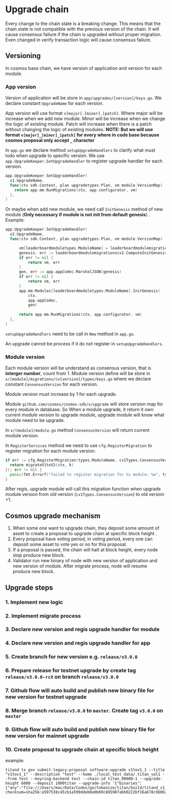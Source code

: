 # Upgrade chain

Every change to the chain state is a breaking change. This means that the chain state is not compatible with the previous version of the chain.
It will cause consensus failure if the chain is upgraded without proper migration. Even changed in verify transaction logic will cause consensus failure.

## Versioning

In cosmos base chain, we have version of application and version for each module.

### App version

Version of application will be store in `app/upgrades/[version]/keys.go`. We declare constant `UpgradeName` for each version.

App version will use format `v[major].[minor].[patch]`.
Where major will be increase when we add new module.
Minor will be increase when we change the logic of existing module.
Patch will increase when there is a patch without changing the logic of existing modules.
**NOTE: But we will use format `v[major]_[minor]_[patch]` for every where in code base because cosmos proposal only accept `_` character**

In `app.go` we declare method `setupUpgradeHandlers` to clarify what must todo when upgrade to specific version.
We use `app.UpgradeKeeper.SetUpgradeHandler` to register upgrade handler for each version.

  ```go
  app.UpgradeKeeper.SetUpgradeHandler(
    v1.UpgradeName,
    func(ctx sdk.Context, plan upgradetypes.Plan, vm module.VersionMap) (module.VersionMap, error) {
      return app.mm.RunMigrations(ctx, app.configurator, vm)
    },
  )
  ```

  Or maybe when add new module, we need call `InitGenesis` method of new module (**Only necessary if module is not init from default genesis**) . Example:

  ```go
  app.UpgradeKeeper.SetUpgradeHandler(
    v2.UpgradeName,
    func(ctx sdk.Context, plan upgradetypes.Plan, vm module.VersionMap) (module.VersionMap, error) {

        vm[leaderboardmoduletypes.ModuleName] = leaderboardmodulemigrationscv2types.ConsensusVersion
        genesis, err := leaderboardmodulemigrationscv2.ComputeInitGenesis(ctx, app.CheckersKeeper)
        if err != nil {
            return vm, err
        }
        gen, err := app.appCodec.MarshalJSON(genesis)
        if err != nil {
            return vm, err
        }
        app.mm.Modules[leaderboardmoduletypes.ModuleName].InitGenesis(
            ctx,
            app.appCodec,
            gen)
            
        return app.mm.RunMigrations(ctx, app.configurator, vm)
    },
  )
  ```

`setupUpgradeHandlers` need to be call in `New` method in `app.go`.

An upgrade cannot be process if it do not register in `setupUpgradeHandlers`.

### Module version

Each module version will be understand as consensus version, that is **interger number**, count from 1.
Module version define will be store in `x/[module]/migrations/cv[version]/types/keys.go` where we declare constant `ConsensusVersion` for each version.

Module version must increase by 1 for each upgrade.

Module `github.com/cosmos/cosmos-sdk/x/upgrade` will store version map for every module in database.
So When a module upgrade, it return it own current module version to upgrade module, upgrade module will know what module need to be upgrade.

In `x/[module]/module.go` method `ConsensusVersion` will return current module version.

In `RegisterServices` method we need to use `cfg.RegisterMigration` to register migration for each module version.
  
  ```go
  if err := cfg.RegisterMigration(types.ModuleName, cv1Types.ConsensusVersion, func(ctx sdk.Context) error {
    return migrateV1toV2(ctx, k)
  }); err != nil {
    panic(fmt.Errorf("failed to register migration for %s module: %w", types.ModuleName, err))
  }
  ```

After regis, upgrade module will call this migration function when upgrade module version from old version (`cv1Types.ConsensusVersion`) to old version +1.

## Cosmos upgrade mechanism

1. When some one want to upgrade chain, they deposit some amount of asset to create a proposal to upgrade chain at specific block height .
2. Every proposal have voting period, in voting period, every one can deposit some asset to vote yes or no for this proposal.
3. If a proposal is passed, the chain will halt at block height, every node stop produce new block.
4. Validator run new binary of node with new version of application and new version of module. After migrate process, node will resume produce new block.

## Upgrade steps

### 1. Implement new logic

### 2. Implement migrate process

### 3. Declare new version and regis upgrade handler for module

### 4. Declare new version and regis upgrade handler for app

### 5. Create branch for new version e.g. `release/v3.0.0`

### 6. Prepare release for testnet upgrade by create tag `release/v3.0.0-rcX` on branch `release/v3.0.0`

### 7. Github flow will auto build and publish new binary file for new version for testnet upgrade

### 8. Merge branch `release/v3.0.0` to `master`. Create tag `v3.0.0` on `master`

### 9. Github flow will auto build and publish new binary file for new version for mainnet upgrade

### 10. Create proposal to upgrade chain at specific block height

example:

```shell
titand tx gov submit-legacy-proposal software-upgrade v1tov1_1 --title "v1tov1_1" --description "test" --home ./local_test_data/.titan_val1 --from test --keyring-backend test --chain-id titan_90000-1 --upgrade-height 6000 --deposit 1000titan --upgrade-info '{"binaries":{"any":"file:///Users/mac/Data/Codes/go/tokenize/titan/build/titand_v1_1?checksum=sha256:a597538c45cb1a599ddeb0e0b69c885987abb0222bf16ab78c9b0b2ad2f0ccf5"}}'
```
